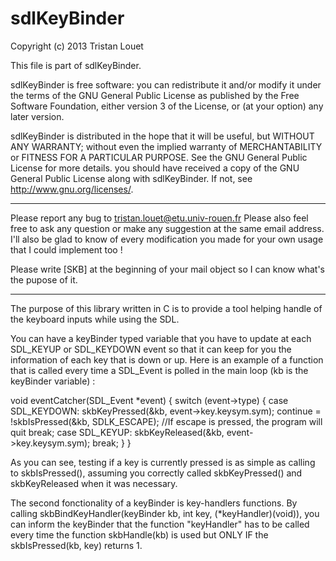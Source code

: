 sdlKeyBinder
==========

Copyright (c) 2013 Tristan Louet

This file is part of sdlKeyBinder.

sdlKeyBinder is free software: you can redistribute it and/or modify
it under the terms of the GNU General Public License as published by
the Free Software Foundation, either version 3 of the License, or
(at your option) any later version.

sdlKeyBinder is distributed in the hope that it will be useful,
but WITHOUT ANY WARRANTY; without even the implied warranty of
MERCHANTABILITY or FITNESS FOR A PARTICULAR PURPOSE.  See the
GNU General Public License for more details.
you should have received a copy of the GNU General Public License
along with sdlKeyBinder.  If not, see <http://www.gnu.org/licenses/>.

------------------------------------------------------------------------

Please report any bug to tristan.louet@etu.univ-rouen.fr
Please also feel free to ask any question or make any suggestion at the
same email address.
I'll also be glad to know of every modification you made for your own
usage that I could implement too !

Please write [SKB] at the beginning of your mail object so I can know
what's the pupose of it.

------------------------------------------------------------------------

The purpose of this library written in C is to provide a tool helping
handle of the keyboard inputs while using the SDL.

You can have a keyBinder typed variable that you have to update at each
SDL_KEYUP or SDL_KEYDOWN event so that it can keep for you the
information of each key that is down or up. Here is an example of a
function that is called every time a SDL_Event is polled in the main
loop (kb is the keyBinder variable) :

void eventCatcher(SDL_Event *event) {
  switch (event->type) {
    case SDL_KEYDOWN:
      skbKeyPressed(&kb, event->key.keysym.sym);
      continue = !skbIsPressed(&kb, SDLK_ESCAPE); //If escape is pressed, the program will quit
      break;
    case SDL_KEYUP:
      skbKeyReleased(&kb, event->key.keysym.sym);
      break;
  }
}

As you can see, testing if a key is currently pressed is as simple as
calling to skbIsPressed(), assuming you correctly called skbKeyPressed()
and skbKeyReleased when it was necessary.

The second fonctionality of a keyBinder is key-handlers functions.
By calling skbBindKeyHandler(keyBinder kb, int key, (*keyHandler)(void)),
you can inform the keyBinder that the function "keyHandler" has to be
called every time the function skbHandle(kb) is used but ONLY IF the 
skbIsPressed(kb, key) returns 1.
